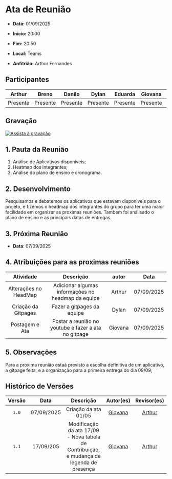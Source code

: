 # Ata de Reunião 

- **Data:** 01/09/2025

- **Início:** 20:00

- **Fim:** 20:50

- **Local:** Teams

- **Anfitrião:** Arthur Fernandes 

## Participantes

| Arthur | Breno | Danilo | Dylan | Eduarda | Giovana | Leticia |
| :-: | :-: | :-: | :-: | :-: | :-: | :-: |
| Presente | Presente | Presente | Presente | Presente | Presente | Presente |

## Gravação

[![Assista à gravação](https://img.youtube.com/vi/2DxkWr56Qx0/0.jpg)](https://youtu.be/2DxkWr56Qx0?feature=shared)


## 1. Pauta da Reunião

1. Análise de Aplicativos disponíveis;
2. Heatmap dos integrantes;
3. Análise do plano de ensino e cronograma.

## 2. Desenvolvimento

Pesquisamos e debatemos os aplicativos que estavam disponiveis para o projeto, e fizemos o headmap dos integrantes do grupo para ter uma maior facilidade em organizar as proximas reuniões. Tambem foi análisado o plano de ensino e as principais datas de entregas.

## 3. Próxima Reunião

- **Data**: 07/09/2025

## 4. Atribuições para as proximas reuniões

| Atividade | Descrição | autor | Data |
| :-: | :-: | :-: | :-: | 
| Alterações no HeadMap | Adicionar algumas informações no headmap da equipe | Arthur | 07/09/2025 |
| Criação da Gitpages | Fazer a gitpages da equipe | Dylan | 07/09/2025 |
| Postagem e Ata | Postar a reunião no youtube e fazer a ata no gitpage | Giovana | 07/09/2025 | 


## 5. Observações
 Para a proxima reunião estaá previsto a escolha definitiva de um aplicativo, a gitpage feita, e a organização para a primeira entrega do dia 09/09;
<br> 

## Histórico de Versões

| Versão | Data | Descrição | Autor(es) | Revisor(es) |
| :-: | :-: | :-: | :-: | :-: |
| `1.0` | 07/09/2025 | Criação da ata 01/05 | [Giovana](https://github.com/GiovanaFontesS) | [Arthur](https://github.com/arthurfernandesj) |
| `1.1` | 17/09/205  | Modificação da ata 17/09 - Nova tabela de Contribuição, e mudança de legenda de presença | [Giovana](https://github.com/GiovanaFontesS) | [Arthur](https://github.com/arthurfernandesj) |